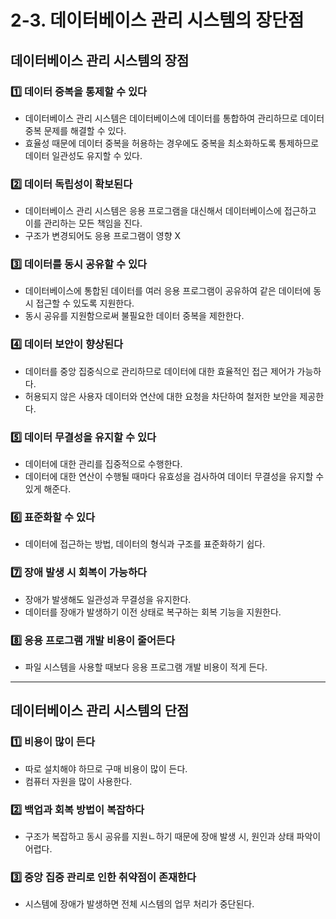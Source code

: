 # 2-3. 데이터베이스 관리 시스템의 장단점
## 데이터베이스 관리 시스템의 장점
### 1️⃣ 데이터 중복을 통제할 수 있다
- 데이터베이스 관리 시스템은 데이터베이스에 데이터를 통합하여 관리하므로 데이터 중복 문제를 해결할 수 있다.
- 효율성 때문에 데이터 중복을 허용하는 경우에도 중복을 최소화하도록 통제하므로 데이터 일관성도 유지할 수 있다.
### 2️⃣ 데이터 독립성이 확보된다
- 데이터베이스 관리 시스템은 응용 프로그램을 대신해서 데이터베이스에 접근하고 이를 관리하는 모든 책임을 진다.
- 구조가 변경되어도 응용 프로그램이 영향 X
### 3️⃣ 데이터를 동시 공유할 수 있다
- 데이터베이스에 통합된 데이터를 여러 응용 프로그램이 공유하여 같은 데이터에 동시 접근할 수 있도록 지원한다.
- 동시 공유를 지원함으로써 불필요한 데이터 중복을 제한한다.
### 4️⃣ 데이터 보안이 향상된다
- 데이터를 중앙 집중식으로 관리하므로 데이터에 대한 효율적인 접근 제어가 가능하다.
- 허용되지 않은 사용자 데이터와 연산에 대한 요청을 차단하여 철저한 보안을 제공한다.
### 5️⃣ 데이터 무결성을 유지할 수 있다
- 데이터에 대한 관리를 집중적으로 수행한다.
- 데이터에 대한 연산이 수행될 때마다 유효성을 검사하여 데이터 무결성을 유지할 수 있게 해준다.
### 6️⃣ 표준화할 수 있다
- 데이터에 접근하는 방법, 데이터의 형식과 구조를 표준화하기 쉽다.
### 7️⃣ 장애 발생 시 회복이 가능하다
- 장애가 발생해도 일관성과 무결성을 유지한다.
- 데이터를 장애가 발생하기 이전 상태로 복구하는 회복 기능을 지원한다.
### 8️⃣ 응용 프로그램 개발 비용이 줄어든다
- 파일 시스템을 사용할 때보다 응용 프로그램 개발 비용이 적게 든다.

<hr>

## 데이터베이스 관리 시스템의 단점
### 1️⃣ 비용이 많이 든다
- 따로 설치해야 하므로 구매 비용이 많이 든다.
- 컴퓨터 자원을 많이 사용한다.
### 2️⃣ 백업과 회복 방법이 복잡하다
- 구조가 복잡하고 동시 공유를 지원ㄴ하기 때문에 장애 발생 시, 원인과 상태 파악이 어렵다.
### 3️⃣ 중앙 집중 관리로 인한 취약점이 존재한다
- 시스템에 장애가 발생하면 전체 시스템의 업무 처리가 중단된다.